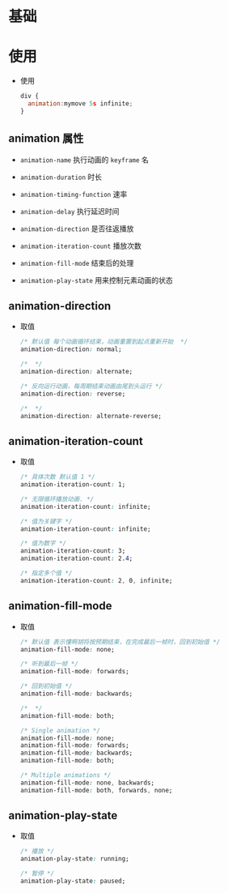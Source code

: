 # 基础

# 使用

  - 使用

    ```javascript
    div {
      animation:mymove 5s infinite;
    }
    ```

## animation 属性

  - `animation-name` 执行动画的 `keyframe` 名

  - `animation-duration` 时长

  - `animation-timing-function` 速率

  - `animation-delay` 执行延迟时间

  - `animation-direction` 是否往返播放

  - `animation-iteration-count`  播放次数

  - `animation-fill-mode` 结束后的处理

  - `animation-play-state` 用来控制元素动画的状态

## animation-direction

  - 取值

    ```css
    /* 默认值 每个动画循环结束，动画重置到起点重新开始  */
    animation-direction: normal;

    /*  */
    animation-direction: alternate;

    /* 反向运行动画，每周期结束动画由尾到头运行 */
    animation-direction: reverse;

    /*  */
    animation-direction: alternate-reverse;
    ```

## animation-iteration-count

  - 取值

    ```css
    /* 具体次数 默认值 1 */
    animation-iteration-count: 1;

    /* 无限循环播放动画. */
    animation-iteration-count: infinite;
    ```

    ```css
    /* 值为关键字 */
    animation-iteration-count: infinite;

    /* 值为数字 */
    animation-iteration-count: 3;
    animation-iteration-count: 2.4;

    /* 指定多个值 */
    animation-iteration-count: 2, 0, infinite;
    ```

## animation-fill-mode

  - 取值

    ```css
    /* 默认值 表示懂啊胡将按预期结束，在完成最后一帧时，回到初始值 */
    animation-fill-mode: none;

    /* 听到最后一帧 */
    animation-fill-mode: forwards;

    /* 回到初始值 */
    animation-fill-mode: backwards;

    /*  */
    animation-fill-mode: both;
    ```

    ```css
    /* Single animation */
    animation-fill-mode: none;
    animation-fill-mode: forwards;
    animation-fill-mode: backwards;
    animation-fill-mode: both;

    /* Multiple animations */
    animation-fill-mode: none, backwards;
    animation-fill-mode: both, forwards, none;
    ```

## animation-play-state

  - 取值

    ```css
    /* 播放 */
    animation-play-state: running;

    /* 暂停 */
    animation-play-state: paused;
    ```
